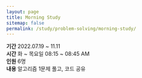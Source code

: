 ```yaml
---
layout: page
title: Morning Study
sitemap: false
permalink: /study/problem-solving/morning-study/
---
```


**기간** 2022.07.19 ~ 11.11  
**시간** 화 ~ 목요일 08:15 ~ 08:45 AM  
**인원** 6명  
**내용** 알고리즘 1문제 풀고, 코드 공유  
